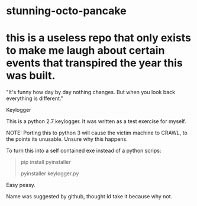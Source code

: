 # stunning-octo-pancake
# this is a useless repo that only exists to make me laugh about certain events that transpired the year this was built.
"It's funny how day by day nothing changes. But when you look back everything is different."


Keylogger

This is a python 2.7 keylogger. It was written as a test exercise for myself. 

NOTE: Porting this to python 3 will cause the victim machine to CRAWL, to the points its unusable. Unsure why this happens.

To turn this into a self contained exe instead of a python scrips:

>pip install pyinstaller
>
>pyinstaller keylogger.py

Easy peasy. 

Name was suggested by github, thought Id take it because why not.

